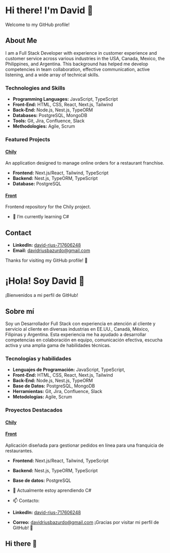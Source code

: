 # Hi there! I'm David 👋

Welcome to my GitHub profile!

## About Me

I am a Full Stack Developer with experience in customer experience and customer service across various industries in the USA, Canada, Mexico, the Philippines, and Argentina. This background has helped me develop competencies in team collaboration, effective communication, active listening, and a wide array of technical skills.

### Technologies and Skills

- **Programming Languages:** JavaScript, TypeScript
- **Front-End:** HTML, CSS, React, Next.js, Tailwind
- **Back-End:** Node.js, Nest.js, TypeORM
- **Databases:** PostgreSQL, MongoDB
- **Tools:** Git, Jira, Confluence, Slack
- **Methodologies:** Agile, Scrum

### Featured Projects

#### [Chily](https://github.com/DavidRiusB/ChilyAPI)

An application designed to manage online orders for a restaurant franchise.

- **Frontend:** Next.js/React, Tailwind, TypeScript
- **Backend:** Nest.js, TypeORM, TypeScript
- **Database:** PostgreSQL

#### [Front](https://github.com/AlanBeisel/front-Chily-App)

Frontend repository for the Chily project.

- 🌱 I’m currently learning C#

## Contact

- **LinkedIn:** [david-rius-717606248](https://www.linkedin.com/in/david-rius-717606248)
- **Email:** [davidriusbazurdo@gmail.com](mailto:davidriusbazurdo@gmail.com)

Thanks for visiting my GitHub profile! 🚀

# ¡Hola! Soy David 👋

¡Bienvenidos a mi perfil de GitHub!

## Sobre mí

Soy un Desarrollador Full Stack con experiencia en atención al cliente y servicio al cliente en diversas industrias en EE.UU., Canadá, México, Filipinas y Argentina. Esta experiencia me ha ayudado a desarrollar competencias en colaboración en equipo, comunicación efectiva, escucha activa y una amplia gama de habilidades técnicas.

### Tecnologías y habilidades

- **Lenguajes de Programación:** JavaScript, TypeScript,
- **Front-End:** HTML, CSS, React, Next.js, Tailwind
- **Back-End:** Node.js, Nest.js, TypeORM
- **Base de Datos:** PostgreSQL, MongoDB
- **Herramientas:** Git, Jira, Confluence, Slack
- **Metodologías:** Agile, Scrum

### Proyectos Destacados

#### [Chily](https://github.com/DavidRiusB/ChilyAPI)

#### [Front](https://github.com/AlanBeisel/front-Chily-App)

Aplicación diseñada para gestionar pedidos en línea para una franquicia de restaurantes.

- **Frontend:** Next.js/React, Tailwind, TypeScript
- **Backend:** Nest.js, TypeORM, TypeScript
- **Base de datos:** PostgreSQL

- 🌱 Actualmente estoy aprendiendo C#

- 📫 Contacto:
- **LinkedIn:** [david-rius-717606248](https://www.linkedin.com/in/david-rius-717606248)
- **Correo:** [davidriusbazurdo@gmail.com](mailto:davidriusbazurdo@gmail.com)
  ¡Gracias por visitar mi perfil de GitHub! 🚀

## Hi there 👋
